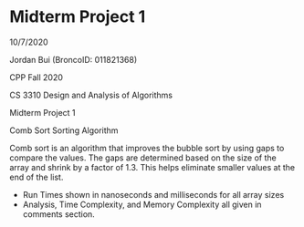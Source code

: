 # Midterm Project 1
10/7/2020

Jordan Bui (BroncoID: 011821368)

CPP Fall 2020

CS 3310 Design and Analysis of Algorithms

Midterm Project 1

Comb Sort Sorting Algorithm

Comb sort is an algorithm that improves the bubble sort by 
using gaps to compare the values. The gaps are determined 
based on the size of the array and shrink by a factor of 1.3.
This helps eliminate smaller values at the end of the list.

- Run Times shown in nanoseconds and milliseconds for all array sizes 
- Analysis, Time Complexity, and Memory Complexity all given in comments section.

